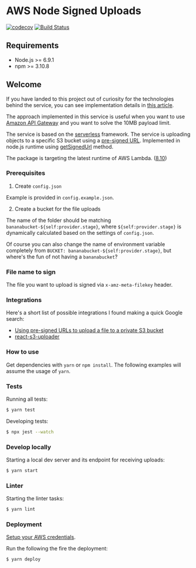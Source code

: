 # AWS Node Signed Uploads

[![codecov](https://codecov.io/gh/kalinchernev/aws-node-signed-uploads/branch/master/graph/badge.svg)](https://codecov.io/gh/kalinchernev/aws-node-signed-uploads)
[![Build Status](https://travis-ci.org/kalinchernev/aws-node-signed-uploads.svg?branch=master)](https://travis-ci.org/kalinchernev/aws-node-signed-uploads)

## Requirements

* Node.js >= 6.9.1
* npm >= 3.10.8

## Welcome

If you have landed to this project out of curiosity for the technologies behind the service, you can see implementation details in [this article](https://kalinchernev.github.io/tdd-serverless-jest).

The approach implemented in this service is useful when you want to use [Amazon API Gateway](https://aws.amazon.com/api-gateway/) and you want to solve the 10MB payload limit.

The service is based on the [serverless](https://serverless.com/) framework. The service is uploading objects to a specific S3 bucket using a [pre-signed URL](http://docs.aws.amazon.com/AmazonS3/latest/dev/PresignedUrlUploadObject.html). Implemented in node.js runtime using [getSignedUrl](http://docs.aws.amazon.com/AWSJavaScriptSDK/latest/AWS/S3.html#getSignedUrl-property) method.

The package is targeting the latest runtime of AWS Lambda. ([8.10](https://aws.amazon.com/blogs/compute/node-js-8-10-runtime-now-available-in-aws-lambda/))

### Prerequisites

1.  Create `config.json`

Example is provided in `config.example.json`.

2.  Create a bucket for the file uploads

The name of the folder should be matching `bananabucket-${self:provider.stage}`, where `${self:provider.stage}` is dynamically calculated based on the settings of `config.json`.

Of course you can also change the name of environment variable completely from `BUCKET: bananabucket-${self:provider.stage}`, but where's the fun of not having a `bananabucket`?

### File name to sign

The file you want to upload is signed via `x-amz-meta-filekey` header.

### Integrations

Here's a short list of possible integrations I found making a quick Google search:

* [Using pre-signed URLs to upload a file to a private S3 bucket](https://sanderknape.com/2017/08/using-pre-signed-urls-upload-file-private-s3-bucket/)
* [react-s3-uploader](https://www.npmjs.com/package/react-s3-uploader)

### How to use

Get dependencies with `yarn` or `npm install`. The following examples will assume the usage of `yarn`.

### Tests

Running all tests:

```bash
$ yarn test
```

Developing tests:

```bash
$ npx jest --watch
```

### Develop locally

Starting a local dev server and its endpoint for receiving uploads:

```bash
$ yarn start
```

### Linter

Starting the linter tasks:

```bash
$ yarn lint
```

### Deployment

[Setup your AWS credentials](https://serverless.com/framework/docs/providers/aws/guide/credentials/).

Run the following the fire the deployment:

```bash
$ yarn deploy
```

